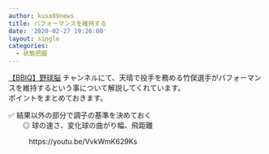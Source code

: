 ```yaml
---
author: kusa89news
title: パフォーマンスを維持する
date: '2020-02-27 19:26:00'
layout: single
categories:
  - 状態把握
---
```


[【BBIQ】野球脳](https://www.youtube.com/channel/UCsOJWlxQjStZS9IMDz3hdbg) チャンネルにて、天晴で投手を務める竹俣選手がパフォーマンスを維持するという事について解説してくれています。  
ポイントをまとめておきます。

✅ 結果以外の部分で調子の基準を決めておく  
　　◎ 球の速さ、変化球の曲がり幅、飛距離

<figure class="wp-block-embed-youtube wp-block-embed is-type-video is-provider-youtube wp-embed-aspect-16-9 wp-has-aspect-ratio">

<div class="wp-block-embed__wrapper">https://youtu.be/VvkWmK629Ks</div>

</figure>